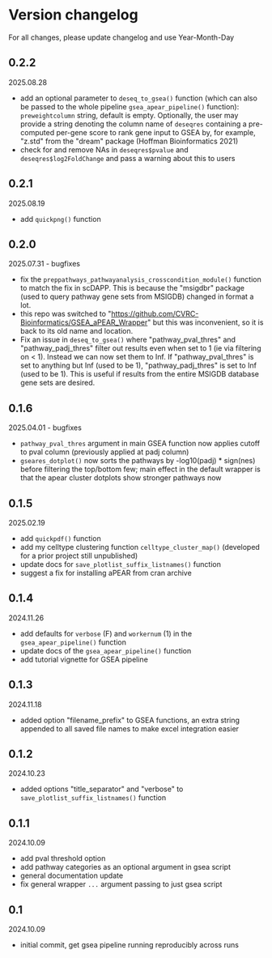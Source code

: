 # Version changelog

For all changes, please update changelog and use Year-Month-Day

## 0.2.2
2025.08.28
- add an optional parameter to `deseq_to_gsea()` function (which can also be passed to the whole pipeline `gsea_apear_pipeline()` function): `preweightcolumn` string, default is empty. Optionally, the user may provide a string denoting the column name of `deseqres` containing a pre-computed per-gene score to rank gene input to GSEA by, for example, "z.std" from the "dream" package (Hoffman Bioinformatics 2021)
- check for and remove NAs in `deseqres$pvalue` and `deseqres$log2FoldChange` and pass a warning about this to users

## 0.2.1
2025.08.19
- add `quickpng()` function

## 0.2.0
2025.07.31 - bugfixes
- fix the `preppathways_pathwayanalysis_crosscondition_module()` function to match the fix in scDAPP. This is because the "msigdbr" package (used to query pathway gene sets from MSIGDB) changed in format a lot.
- this repo was switched to "https://github.com/CVRC-Bioinformatics/GSEA_aPEAR_Wrapper" but this was inconvenient, so it is back to its old name and location.
- Fix an issue in `deseq_to_gsea()` where "pathway_pval_thres" and "pathway_padj_thres" filter out results even when set to 1 (ie via filtering on < 1). Instead we can now set them to Inf. If "pathway_pval_thres" is set to anything but Inf (used to be 1), "pathway_padj_thres" is set to Inf (used to be 1). This is useful if results from the entire MSIGDB database gene sets are desired.


## 0.1.6
2025.04.01 - bugfixes
- `pathway_pval_thres` argument in main GSEA function now applies cutoff to pval column (previously applied at padj column)
- `gseares_dotplot()` now sorts the pathways by -log10(padj) * sign(nes) before filtering the top/bottom few; main effect in the default wrapper is that the apear cluster dotplots show stronger pathways now 

## 0.1.5
2025.02.19
- add `quickpdf()` function
- add my celltype clustering function `celltype_cluster_map()` (developed for a prior project still unpublished)
- update docs for `save_plotlist_suffix_listnames()` function
- suggest a fix for installing aPEAR from cran archive

## 0.1.4
2024.11.26
- add defaults for `verbose` (F) and `workernum` (1) in the `gsea_apear_pipeline()` function
- update docs of the `gsea_apear_pipeline()` function
- add tutorial vignette for GSEA pipeline

## 0.1.3
2024.11.18
- added option "filename_prefix" to GSEA functions, an extra string appended to all saved file names to make excel integration easier


## 0.1.2
2024.10.23
- added options "title_separator" and "verbose" to `save_plotlist_suffix_listnames()` function

## 0.1.1
2024.10.09
- add pval threshold option
- add pathway categories as an optional argument in gsea script
- general documentation update
- fix general wrapper `...` argument passing to just gsea script

## 0.1
2024.10.09
- initial commit, get gsea pipeline running reproducibly across runs